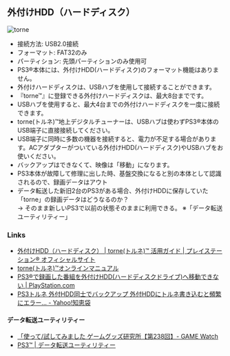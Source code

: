 ## 外付けHDD（ハードディスク）

![torne](http://www.jp.playstation.com/support/torne/guide/hdd/img/about_img01.gif)

- 接続方法: USB2.0接続
- フォーマット: FAT32のみ
- パーティション: 先頭パーティションのみ使用可
- PS3®本体には、外付けHDD(ハードディスク)のフォーマット機能はありません。
- 外付けハードディスクは、USBハブを使用して接続することができます。
- 『torne™』に登録できる外付けハードディスクは、最大8台までです。
- USBハブを使用すると、最大4台までの外付けハードディスクを一度に接続できます。
- torne(トルネ)™地上デジタルチューナーは、USBハブは使わずPS3®本体のUSB端子に直接接続してください。
- USB端子に同時に多数の機器を接続すると、電力が不足する場合があります。ACアダプターがついている外付けHDD(ハードディスク)やUSBハブをお使いください。
- バックアップはできなくて、映像は「移動」になります。
- PS3本体が故障して修理に出した時、基盤交換になると別の本体として認識されるので、録画データはアウト
- データ転送した新旧2台のPS3がある場合、外付けHDDに保存していた「torne」の録画データはどうなるのか？  
  → そのまま新しいPS3で以前の状態そのままに利用できる。 ※「データ転送ユーティリティー」


### Links

- [外付けHDD（ハードディスク） | torne(トルネ)™ 活用ガイド | プレイステーション® オフィシャルサイト](http://www.jp.playstation.com/support/torne/guide/hdd/data.html)
- [torne(トルネ)™オンラインマニュアル](http://torne.scej-online.jp/ready_02.html)
- [PS3®で録画した番組を外付けHDD(ハードディスクドライブ)へ移動できない | PlayStation.com](https://support.jp.playstation.com/app/answers/detail/a_id/861/)
- [PS3トルネ 外付HDD同士でバックアップ 外付HDDにトルネ書き込むと頻繁にエラー... - Yahoo!知恵袋](http://detail.chiebukuro.yahoo.co.jp/qa/question_detail/q1084185310)

#### データ転送ユーティリティー

- [「使って/試してみました ゲームグッズ研究所【第238回】- GAME Watch](http://game.watch.impress.co.jp/docs/series/ggl/20100810_386784.html)
- [PS3™ | データ転送ユーティリティー](http://manuals.playstation.net/document/jp/ps3/current/settings/transferutility.html)